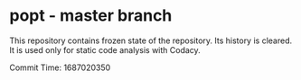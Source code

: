 # popt - master branch

This repository contains frozen state of the repository.
Its history is cleared. It is used only for static code
analysis with Codacy.

Commit Time: 1687020350